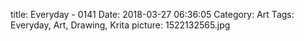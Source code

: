 title: Everyday - 0141
Date: 2018-03-27 06:36:05
Category: Art
Tags: Everyday, Art, Drawing, Krita
picture: 1522132565.jpg
